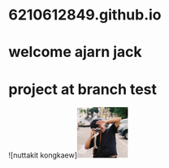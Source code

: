 # 6210612849.github.io
# welcome ajarn jack <h1>
  # project at branch test
![nuttakit kongkaew]<img src="/my.jpg" width="100" height="100" >
